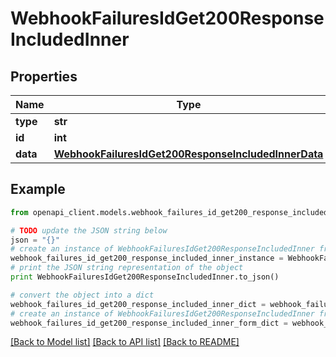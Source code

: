 # WebhookFailuresIdGet200ResponseIncludedInner


## Properties
Name | Type | Description | Notes
------------ | ------------- | ------------- | -------------
**type** | **str** |  | [optional] 
**id** | **int** |  | [optional] 
**data** | [**WebhookFailuresIdGet200ResponseIncludedInnerData**](WebhookFailuresIdGet200ResponseIncludedInnerData.md) |  | [optional] 

## Example

```python
from openapi_client.models.webhook_failures_id_get200_response_included_inner import WebhookFailuresIdGet200ResponseIncludedInner

# TODO update the JSON string below
json = "{}"
# create an instance of WebhookFailuresIdGet200ResponseIncludedInner from a JSON string
webhook_failures_id_get200_response_included_inner_instance = WebhookFailuresIdGet200ResponseIncludedInner.from_json(json)
# print the JSON string representation of the object
print WebhookFailuresIdGet200ResponseIncludedInner.to_json()

# convert the object into a dict
webhook_failures_id_get200_response_included_inner_dict = webhook_failures_id_get200_response_included_inner_instance.to_dict()
# create an instance of WebhookFailuresIdGet200ResponseIncludedInner from a dict
webhook_failures_id_get200_response_included_inner_form_dict = webhook_failures_id_get200_response_included_inner.from_dict(webhook_failures_id_get200_response_included_inner_dict)
```
[[Back to Model list]](../README.md#documentation-for-models) [[Back to API list]](../README.md#documentation-for-api-endpoints) [[Back to README]](../README.md)


